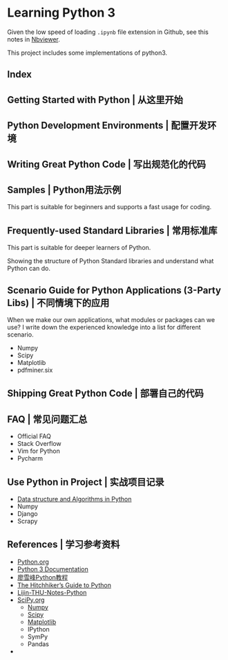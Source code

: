 # Learning Python 3 

Given the low speed of loading `.ipynb` file extension in Github, see this notes in [Nbviewer](http://nbviewer.jupyter.org/github/liyanjiu/learn-python3).

This project includes some implementations of python3.

## Index

Getting Started with Python | 从这里开始
---------------------------

Python Development Environments | 配置开发环境
-------------------------------

Writing Great Python Code | 写出规范化的代码
-------------------------

Samples | Python用法示例
-------------
This part is suitable for beginners and supports a fast usage for coding.

Frequently-used Standard Libraries | 常用标准库
----------------------------------
This part is suitable for deeper learners of Python.  

Showing the structure of Python Standard libraries and understand what Python can do.   

## Scenario Guide for Python Applications (3-Party Libs) | 不同情境下的应用
When we make our own applications, what modules or packages can we use?
I write down the experienced knowledge into a list for different scenario. 
- Numpy
- Scipy
- Matplotlib
- pdfminer.six

## Shipping Great Python Code | 部署自己的代码


## FAQ | 常见问题汇总
- Official FAQ
- Stack Overflow
- Vim for Python
- Pycharm

## Use Python in Project | 实战项目记录
- [Data structure and Algorithms in Python](https://github.com/liyanjiu/learn-algorithms)  
- Numpy
- Django
- Scrapy

## References | 学习参考资料
- [Python.org](https://www.python.org/)
- [Python 3 Documentation](https://docs.python.org/3/)
- [廖雪峰Python教程](https://www.liaoxuefeng.com/wiki/0014316089557264a6b348958f449949df42a6d3a2e542c000)
- [The Hitchhiker’s Guide to Python](http://docs.python-guide.org/en/latest/)
- [Lijin-THU-Notes-Python](http://nbviewer.jupyter.org/github/lijin-THU/notes-python/blob/master/index.ipynb)
- [SciPy.org](https://scipy.org/)
    - [Numpy](https://docs.scipy.org/doc/numpy/)
    - [Scipy](https://docs.scipy.org/doc/scipy/reference/)
    - [Matplotlib](http://matplotlib.org/contents.html)
    - IPython
    - SymPy
    - Pandas
- 
 